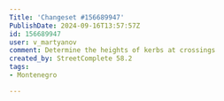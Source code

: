 ```yaml
---
Title: 'Changeset #156689947'
PublishDate: 2024-09-16T13:57:57Z
id: 156689947
user: v_martyanov
comment: Determine the heights of kerbs at crossings
created_by: StreetComplete 58.2
tags:
- Montenegro

---
```

